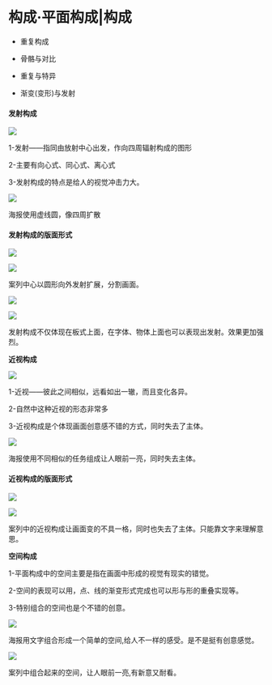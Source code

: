 # 构成·平面构成|构成

*   重复构成

*   骨骼与对比

*   重复与特异

*   渐变(变形)与发射

#### **发射构成**

![](https://qhdtc.oss-cn-chengdu.aliyuncs.com/obsidian/12cfcdb05b58edb3f9fe366af0143c89_mFSRuot3sV.jpeg)

1-发射——指同由放射中心出发，作向四周辐射构成的图形

2-主要有向心式、同心式、离心式

3-发射构成的特点是给人的视觉冲击力大。

![](https://qhdtc.oss-cn-chengdu.aliyuncs.com/obsidian/98c342a8da1bb3725871b9078f6042f9_i-y61FJ_7w.jpeg)

海报使用虚线圆，像四周扩散

#### **发射构成的版面形式**

![](https://qhdtc.oss-cn-chengdu.aliyuncs.com/obsidian/5938618082a5ab2b1793c061d3fc4fdb_TuSBVHfZOG.jpeg)

![](https://qhdtc.oss-cn-chengdu.aliyuncs.com/obsidian/199e6a3caa95844ff7c30b5713a0d4c4_oiRD2xSh5E.jpeg)

案列中心以圆形向外发射扩展，分割画面。

![](https://qhdtc.oss-cn-chengdu.aliyuncs.com/obsidian/03e033d59211e9728a41f97e78f6fc38_84HBLvyqX4.jpeg)

![](https://qhdtc.oss-cn-chengdu.aliyuncs.com/obsidian/c349740dff44fd5f0d1773f470b44b50_yDD5fkiPKM.jpeg)

发射构成不仅体现在板式上面，在字体、物体上面也可以表现出发射。效果更加强烈。

**近视构成**

![](https://qhdtc.oss-cn-chengdu.aliyuncs.com/obsidian/3419a655cc3df98075a8e5342edb6e0e_Q3PlCfemd4.jpeg)

1-近视——彼此之间相似，远看如出一辙，而且变化各异。

2-自然中这种近视的形态非常多

3-近视构成是个体现画面创意感不错的方式，同时失去了主体。

![](https://qhdtc.oss-cn-chengdu.aliyuncs.com/obsidian/5997accb9d48e6a62ff98dfd6c3ddb08_e05Ojh0Nxg.jpeg)

海报使用不同相似的任务组成让人眼前一亮，同时失去主体。

#### **近视构成的版面形式**

![](https://qhdtc.oss-cn-chengdu.aliyuncs.com/obsidian/8c49e4fea05dee54724923e09ea05eb8_p6GNfcjQAc.jpeg)

![](https://qhdtc.oss-cn-chengdu.aliyuncs.com/obsidian/816a88c1e74aa776df9c2eb8d08036f1_emTnDDbv5k.jpeg)

案列中的近视构成让画面变的不具一格，同时也失去了主体。只能靠文字来理解意思。

**空间构成**

1-平面构成中的空间主要是指在画面中形成的视觉有现实的错觉。

2-空间的表现可以用，点、线的渐变形式完成也可以形与形的重叠实现等。

3-特别组合的空间也是个不错的创意。

![](https://qhdtc.oss-cn-chengdu.aliyuncs.com/obsidian/4e9b87b567921525ec3e4b6f68d4c82d_JXrf_8s7x5.jpeg)

海报用文字组合形成一个简单的空间,给人不一样的感受。是不是挺有创意感觉。

![](https://qhdtc.oss-cn-chengdu.aliyuncs.com/obsidian/b07b7ba520686ee24a72779c095e6ed6_FJ7CRg1PPl.jpeg)

案列中组合起来的空间，让人眼前一亮,有新意又耐看。
